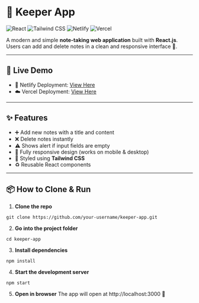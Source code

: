 # 📝 Keeper App

![React](https://img.shields.io/badge/React-v18.2.0-blue?logo=react&logoColor=white) 
![Tailwind CSS](https://img.shields.io/badge/Tailwind%20CSS-v3.3.2-skyblue?logo=tailwind-css&logoColor=white) 
![Netlify](https://img.shields.io/badge/Netlify-%20-brightgreen?logo=netlify&logoColor=white) 
![Vercel](https://img.shields.io/badge/Vercel-%20-black?logo=vercel&logoColor=white) 

A modern and simple **note-taking web application** built with **React.js**.  
Users can add and delete notes in a clean and responsive interface 🌼.

---

## 🚀 Live Demo

- 🌱 Netlify Deployment: [View Here](keeper-project-react-assignment.netlify.app)  
- ☁️ Vercel Deployment: [View Here](https://keeper-project-iota.vercel.app/)  

---

## ✨ Features

- ➕ Add new notes with a title and content  
- ❌ Delete notes instantly  
- ⚠️ Shows alert if input fields are empty  
- 📱 Fully responsive design (works on mobile & desktop)  
- 🎨 Styled using **Tailwind CSS**  
- ♻️ Reusable React components  

---

## 📦 How to Clone & Run

1. **Clone the repo**  
```
git clone https://github.com/your-username/keeper-app.git
```

2. **Go into the project folder**
```
cd keeper-app
```

3. **Install dependencies**
```
npm install
```

4. **Start the development server**
```
npm start
```

5. **Open in browser**
The app will open at http://localhost:3000 🌼
